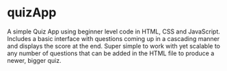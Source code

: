 # quizApp
A simple Quiz App using beginner level code in HTML, CSS and JavaScript. Includes a basic interface with questions coming up in a cascading manner and displays the score at the end. Super simple to work with yet scalable to any number of questions that can be added in the HTML file to produce a newer, bigger quiz.
